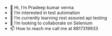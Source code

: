 - 👋 Hi, I’m Pradeep kumar verma
- 👀 I’m interested in test automation 
- 🌱 I’m currently learning rest assured api testing
- 💞️ I’m looking to collaborate on Selenium
- 📫 How to reach me call me at 8817319933

<!---
erprad8/erprad8 is a ✨ special ✨ repository because its `README.md` (this file) appears on your GitHub profile.
You can click the Preview link to take a look at your changes.
--->
